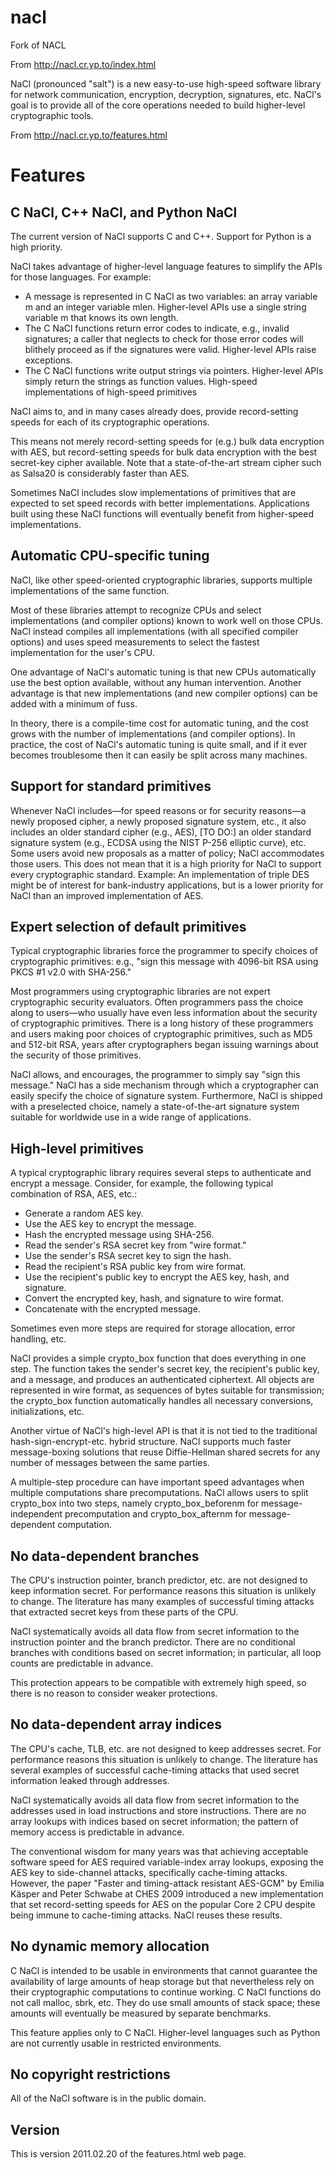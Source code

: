 # nacl
Fork of NACL

From http://nacl.cr.yp.to/index.html

NaCl (pronounced "salt") is a new easy-to-use high-speed software library for network communication, encryption, decryption, signatures, etc. NaCl's goal is to provide all of the core operations needed to build higher-level cryptographic tools.

From http://nacl.cr.yp.to/features.html

# Features

## C NaCl, C++ NaCl, and Python NaCl

The current version of NaCl supports C and C++. Support for Python is a high priority.

NaCl takes advantage of higher-level language features to simplify the APIs for those languages. For example:

* A message is represented in C NaCl as two variables: an array variable m and an integer variable mlen. Higher-level APIs use a single string variable m that knows its own length.
* The C NaCl functions return error codes to indicate, e.g., invalid signatures; a caller that neglects to check for those error codes will blithely proceed as if the signatures were valid. Higher-level APIs raise exceptions.
* The C NaCl functions write output strings via pointers. Higher-level APIs simply return the strings as function values.
High-speed implementations of high-speed primitives

NaCl aims to, and in many cases already does, provide record-setting speeds for each of its cryptographic operations.

This means not merely record-setting speeds for (e.g.) bulk data encryption with AES, but record-setting speeds for bulk data encryption with the best secret-key cipher available. Note that a state-of-the-art stream cipher such as Salsa20 is considerably faster than AES.

Sometimes NaCl includes slow implementations of primitives that are expected to set speed records with better implementations. Applications built using these NaCl functions will eventually benefit from higher-speed implementations.

## Automatic CPU-specific tuning

NaCl, like other speed-oriented cryptographic libraries, supports multiple implementations of the same function.

Most of these libraries attempt to recognize CPUs and select implementations (and compiler options) known to work well on those CPUs. NaCl instead compiles all implementations (with all specified compiler options) and uses speed measurements to select the fastest implementation for the user's CPU.

One advantage of NaCl's automatic tuning is that new CPUs automatically use the best option available, without any human intervention. Another advantage is that new implementations (and new compiler options) can be added with a minimum of fuss.

In theory, there is a compile-time cost for automatic tuning, and the cost grows with the number of implementations (and compiler options). In practice, the cost of NaCl's automatic tuning is quite small, and if it ever becomes troublesome then it can easily be split across many machines.

## Support for standard primitives

Whenever NaCl includes—for speed reasons or for security reasons—a newly proposed cipher, a newly proposed signature system, etc., it also includes an older standard cipher (e.g., AES), [TO DO:] an older standard signature system (e.g., ECDSA using the NIST P-256 elliptic curve), etc. Some users avoid new proposals as a matter of policy; NaCl accommodates those users.
This does not mean that it is a high priority for NaCl to support every cryptographic standard. Example: An implementation of triple DES might be of interest for bank-industry applications, but is a lower priority for NaCl than an improved implementation of AES.

## Expert selection of default primitives

Typical cryptographic libraries force the programmer to specify choices of cryptographic primitives: e.g., "sign this message with 4096-bit RSA using PKCS #1 v2.0 with SHA-256."

Most programmers using cryptographic libraries are not expert cryptographic security evaluators. Often programmers pass the choice along to users—who usually have even less information about the security of cryptographic primitives. There is a long history of these programmers and users making poor choices of cryptographic primitives, such as MD5 and 512-bit RSA, years after cryptographers began issuing warnings about the security of those primitives.

NaCl allows, and encourages, the programmer to simply say "sign this message." NaCl has a side mechanism through which a cryptographer can easily specify the choice of signature system. Furthermore, NaCl is shipped with a preselected choice, namely a state-of-the-art signature system suitable for worldwide use in a wide range of applications.

## High-level primitives

A typical cryptographic library requires several steps to authenticate and encrypt a message. Consider, for example, the following typical combination of RSA, AES, etc.:

* Generate a random AES key.
* Use the AES key to encrypt the message.
* Hash the encrypted message using SHA-256.
* Read the sender's RSA secret key from "wire format."
* Use the sender's RSA secret key to sign the hash.
* Read the recipient's RSA public key from wire format.
* Use the recipient's public key to encrypt the AES key, hash, and signature.
* Convert the encrypted key, hash, and signature to wire format.
* Concatenate with the encrypted message.

Sometimes even more steps are required for storage allocation, error handling, etc. 

NaCl provides a simple crypto_box function that does everything in one step. The function takes the sender's secret key, the recipient's public key, and a message, and produces an authenticated ciphertext. All objects are represented in wire format, as sequences of bytes suitable for transmission; the crypto_box function automatically handles all necessary conversions, initializations, etc.

Another virtue of NaCl's high-level API is that it is not tied to the traditional hash-sign-encrypt-etc. hybrid structure. NaCl supports much faster message-boxing solutions that reuse Diffie-Hellman shared secrets for any number of messages between the same parties.

A multiple-step procedure can have important speed advantages when multiple computations share precomputations. NaCl allows users to split crypto_box into two steps, namely crypto_box_beforenm for message-independent precomputation and crypto_box_afternm for message-dependent computation.

## No data-dependent branches

The CPU's instruction pointer, branch predictor, etc. are not designed to keep information secret. For performance reasons this situation is unlikely to change. The literature has many examples of successful timing attacks that extracted secret keys from these parts of the CPU.

NaCl systematically avoids all data flow from secret information to the instruction pointer and the branch predictor. There are no conditional branches with conditions based on secret information; in particular, all loop counts are predictable in advance.

This protection appears to be compatible with extremely high speed, so there is no reason to consider weaker protections.

## No data-dependent array indices

The CPU's cache, TLB, etc. are not designed to keep addresses secret. For performance reasons this situation is unlikely to change. The literature has several examples of successful cache-timing attacks that used secret information leaked through addresses.

NaCl systematically avoids all data flow from secret information to the addresses used in load instructions and store instructions. There are no array lookups with indices based on secret information; the pattern of memory access is predictable in advance.

The conventional wisdom for many years was that achieving acceptable software speed for AES required variable-index array lookups, exposing the AES key to side-channel attacks, specifically cache-timing attacks. However, the paper "Faster and timing-attack resistant AES-GCM" by Emilia Käsper and Peter Schwabe at CHES 2009 introduced a new implementation that set record-setting speeds for AES on the popular Core 2 CPU despite being immune to cache-timing attacks. NaCl reuses these results.

## No dynamic memory allocation

C NaCl is intended to be usable in environments that cannot guarantee the availability of large amounts of heap storage but that nevertheless rely on their cryptographic computations to continue working. C NaCl functions do not call malloc, sbrk, etc. They do use small amounts of stack space; these amounts will eventually be measured by separate benchmarks.

This feature applies only to C NaCl. Higher-level languages such as Python are not currently usable in restricted environments.

## No copyright restrictions

All of the NaCl software is in the public domain.

## Version

This is version 2011.02.20 of the features.html web page.
